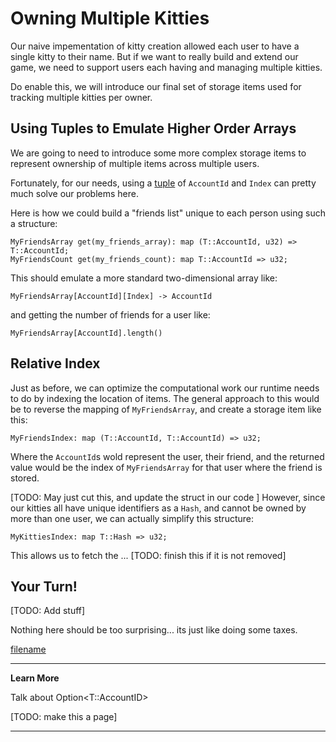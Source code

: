Owning Multiple Kitties
===

Our naive impementation of kitty creation allowed each user to have a single kitty to their name. But if we want to really build and extend our game, we need to support users each having and managing multiple kitties.

Do enable this, we will introduce our final set of storage items used for tracking multiple kitties per owner.

## Using Tuples to Emulate Higher Order Arrays

We are going to need to introduce some more complex storage items to represent ownership of multiple items across multiple users.

Fortunately, for our needs, using a [tuple](https://doc.rust-lang.org/rust-by-example/primitives/tuples.html) of `AccountId` and `Index` can pretty much solve our problems here.

Here is how we could build a "friends list" unique to each person using such a structure:

```
MyFriendsArray get(my_friends_array): map (T::AccountId, u32) => T::AccountId;
MyFriendsCount get(my_friends_count): map T::AccountId => u32;
```

This should emulate a more standard two-dimensional array like:

```
MyFriendsArray[AccountId][Index] -> AccountId
```

and getting the number of friends for a user like:

```
MyFriendsArray[AccountId].length()
```

## Relative Index

Just as before, we can optimize the computational work our runtime needs to do by indexing the location of items. The general approach to this would be to reverse the mapping of `MyFriendsArray`, and create a storage item like this:

```
MyFriendsIndex: map (T::AccountId, T::AccountId) => u32;
```

Where the `AccountId`s wold represent the user, their friend, and the returned value would be the index of `MyFriendsArray` for that user where the friend is stored.

[TODO: May just cut this, and update the struct in our code ]
However, since our kitties all have unique identifiers as a `Hash`, and cannot be owned by more than one user, we can actually simplify this structure:

```
MyKittiesIndex: map T::Hash => u32;
```

This allows us to fetch the ...
[TODO: finish this if it is not removed]

## Your Turn!

[TODO: Add stuff]

Nothing here should be too surprising... its just like doing some taxes.

[filename](./assets/2.4-template.rs ':include :type=code embed')

---
**Learn More**

Talk about Option<T::AccountID>

[TODO: make this a page]

---